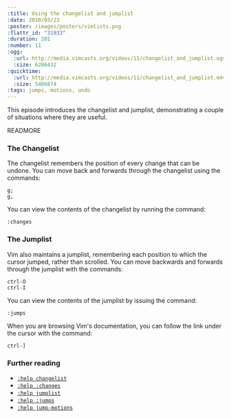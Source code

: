 ```yaml
--- 
:title: Using the changelist and jumplist
:date: 2010/03/23
:poster: /images/posters/vimlists.png
:flattr_id: "31933"
:duration: 201
:number: 11
:ogg: 
  :url: http://media.vimcasts.org/videos/11/changelist_and_jumplist.ogv
  :size: 6286432
:quicktime: 
  :url: http://media.vimcasts.org/videos/11/changelist_and_jumplist.m4v
  :size: 5406874
:tags: jumps, motions, undo
---
```


This episode introduces the changelist and jumplist, demonstrating a couple of situations where they are useful. 


READMORE


### The Changelist

The changelist remembers the position of every change that can be undone. You can move back and forwards through the changelist using the commands:

    g;
    g,

You can view the contents of the changelist by running the command:

    :changes

### The Jumplist

Vim also maintains a jumplist, remembering each position to which the cursor jumped, rather than scrolled. You can move backwards and forwards through the jumplist with the commands:

    ctrl-O
    ctrl-I

You can view the contents of the jumplist by issuing the command:

    :jumps

When you are browsing Vim's documentation, you can follow the link under the cursor with the command:

    ctrl-]


### Further reading ###

* [`:help changelist`][changelist]
* [`:help :changes`][changes]
* [`:help jumplist`][jumplist]
* [`:help :jumps`][jumps]
* [`:help jump-motions`][jumpmotions]


[changelist]: http://vimdoc.sourceforge.net/htmldoc/motion.html#changelist
[changes]: http://vimdoc.sourceforge.net/htmldoc/motion.html#:changes
[jumplist]: http://vimdoc.sourceforge.net/htmldoc/motion.html#jumplist
[jumps]: http://vimdoc.sourceforge.net/htmldoc/motion.html#:jumps
[jumpmotions]: http://vimdoc.sourceforge.net/htmldoc/motion.html#jump-motions
